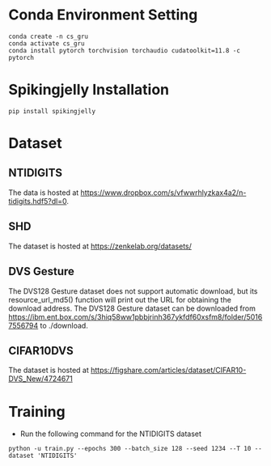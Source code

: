 # Conda Environment Setting
```
conda create -n cs_gru 
conda activate cs_gru
conda install pytorch torchvision torchaudio cudatoolkit=11.8 -c pytorch
```
# Spikingjelly Installation 
```
pip install spikingjelly

```
# Dataset
## NTIDIGITS
The data is hosted at https://www.dropbox.com/s/vfwwrhlyzkax4a2/n-tidigits.hdf5?dl=0.  
## SHD
The dataset is hosted at https://zenkelab.org/datasets/
## DVS Gesture
The DVS128 Gesture dataset does not support automatic download, but its resource_url_md5() function will print out the URL for obtaining the download address. The DVS128 Gesture dataset can be downloaded from https://ibm.ent.box.com/s/3hiq58ww1pbbjrinh367ykfdf60xsfm8/folder/50167556794 to ./download.
## CIFAR10DVS
The dataset is hosted at https://figshare.com/articles/dataset/CIFAR10-DVS_New/4724671
# Training

*  Run the following command for the NTIDIGITS dataset
```
python -u train.py --epochs 300 --batch_size 128 --seed 1234 --T 10 --dataset 'NTIDIGITS'
